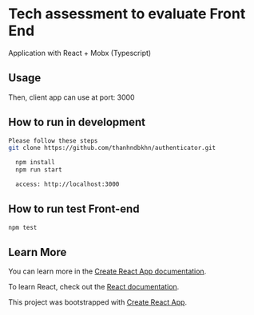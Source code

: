 # Tech assessment to evaluate Front End
Application with React + Mobx (Typescript)
## Usage

Then, client app can use at port: 3000
## How to run in development
```bash
Please follow these steps
git clone https://github.com/thanhndbkhn/authenticator.git
```
```bash
  npm install
  npm run start

  access: http://localhost:3000
```
## How to run test Front-end
```bash
npm test
```
## Learn More
You can learn more in the [Create React App documentation](https://facebook.github.io/create-react-app/docs/getting-started).

To learn React, check out the [React documentation](https://reactjs.org/).

This project was bootstrapped with [Create React App](https://github.com/facebook/create-react-app).